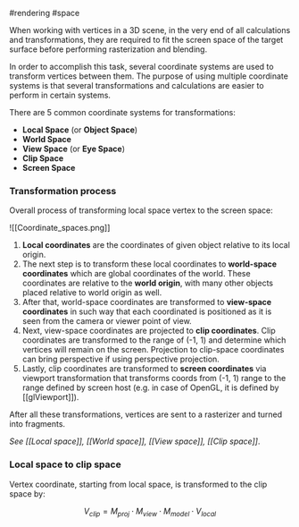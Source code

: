 #rendering #space

When working with vertices in a 3D scene, in the very end of all calculations and transformations, they are required to fit the screen space of the target surface before performing rasterization and blending.

In order to accomplish this task, several coordinate systems are used to transform vertices between them. The purpose of using multiple coordinate systems is that several transformations and calculations are easier to perform in certain systems. 

There are 5 common coordinate systems for transformations:

- **Local Space** (or **Object Space**)
- **World Space**
- **View Space** (or **Eye Space**)
- **Clip Space**
- **Screen Space**

### Transformation process

Overall process of transforming local space vertex to the screen space:

![[Coordinate_spaces.png]]

1. **Local coordinates** are the coordinates of given object relative to its local origin.
2. The next step is to transform these local coordinates to **world-space coordinates** which are global coordinates of the world. These coordinates are relative to the **world origin**, with many other objects placed relative to world origin as well.
3. After that, world-space coordinates are transformed to **view-space coordinates** in such way that each coordinated is positioned as it is seen from the camera or viewer point of view.
4. Next, view-space coordinates are projected to **clip coordinates**. Clip coordinates are transformed to the range of (-1, 1) and determine which vertices will remain on the screen. Projection to clip-space coordinates can bring perspective if using perspective projection.
5. Lastly, clip coordinates are transformed to **screen coordinates** via viewport transformation that transforms coords from (-1, 1) range to the range defined by screen host (e.g. in case of OpenGL, it is defined by [[glViewport]]).

After all these transformations, vertices are sent to a rasterizer and turned into fragments.

*See [[Local space]], [[World space]], [[View space]], [[Clip space]]*.

### Local space to clip space

Vertex coordinate, starting from local space, is transformed to the clip space by:

$$
V_{clip} = M_{proj} \cdot M_{view} \cdot M_{model} \cdot V_{local}
$$